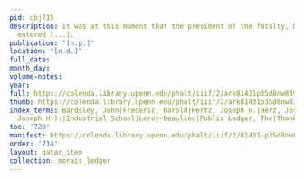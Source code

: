 ```yaml
---
pid: obj715
description: It was at this moment that the president of the faculty, Dr. S. Morais,
  entered [...].
publication: "[n.p.]"
location: "[n.d.]"
full_date:
month_day:
volume-notes:
year:
full: https://colenda.library.upenn.edu/phalt/iiif/2/ark81431p35d8nw83%2FSHA256E-s7676923--75413d8e86e1b1ac28ad2faef5aa67f28c409d4bd53cba1aa45fc627a9580e66.jpeg/full/3500,/0/default.jpg
thumb: https://colenda.library.upenn.edu/phalt/iiif/2/ark81431p35d8nw83%2FSHA256E-s7676923--75413d8e86e1b1ac28ad2faef5aa67f28c409d4bd53cba1aa45fc627a9580e66.jpeg/full/!200,200/0/default.jpg
index_terms: Bardsley, John|Frederic, Harold|Hertz, Joseph H.|Herz, Joseph (see Hertz,
  Joseph H.):|Industrial School|Leroy-Beaulieu|Public Ledger, The|Thanksgiving
toc: '729'
manifest: https://colenda.library.upenn.edu/phalt/iiif/2/81431-p35d8nw83/manifest
order: '714'
layout: qatar_item
collection: morais_ledger
---
```

